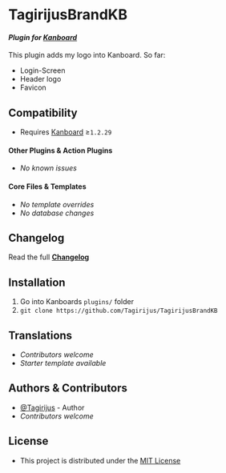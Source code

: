 # TagirijusBrandKB

#### _Plugin for [Kanboard](https://github.com/fguillot/kanboard "Kanboard - Kanban Project Management Software")_

This plugin adds my logo into Kanboard. So far:

- Login-Screen
- Header logo
- Favicon


Compatibility
-------------

- Requires [Kanboard](https://github.com/fguillot/kanboard "Kanboard - Kanban Project Management Software") ≥`1.2.29`

#### Other Plugins & Action Plugins
- _No known issues_
#### Core Files & Templates
- _No template overrides_
- _No database changes_


Changelog
---------

Read the full [**Changelog**](../master/changelog.md "See changes")
 

Installation
------------

1. Go into Kanboards `plugins/` folder
2. `git clone https://github.com/Tagirijus/TagirijusBrandKB`


Translations
------------

- _Contributors welcome_
- _Starter template available_

Authors & Contributors
----------------------

- [@Tagirijus](https://github.com/Tagirijus) - Author
- _Contributors welcome_


License
-------
- This project is distributed under the [MIT License](../master/LICENSE "Read The MIT license")
